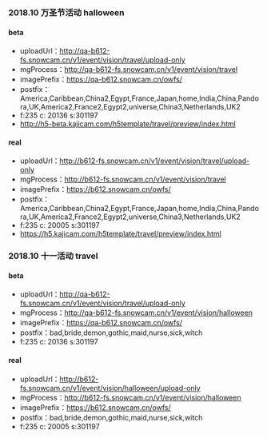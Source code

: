 


### 2018.10 万圣节活动 halloween

#### beta

* uploadUrl：http://qa-b612-fs.snowcam.cn/v1/event/vision/travel/upload-only
* mgProcess：http://qa-b612-fs.snowcam.cn/v1/event/vision/travel
* imagePrefix：https://qa-b612.snowcam.cn/owfs/
* postfix：America,Caribbean,China2,Egypt,France,Japan,home,India,China,Pandora,UK,America2,France2,Egypt2,universe,China3,Netherlands,UK2
* f:235  c: 20136  s:301197
* http://h5-beta.kajicam.com/h5template/travel/preview/index.html

#### real

* uploadUrl：http://b612-fs.snowcam.cn/v1/event/vision/travel/upload-only
* mgProcess：http://b612-fs.snowcam.cn/v1/event/vision/travel
* imagePrefix：https://b612.snowcam.cn/owfs/
* postfix：America,Caribbean,China2,Egypt,France,Japan,home,India,China,Pandora,UK,America2,France2,Egypt2,universe,China3,Netherlands,UK2
* f:235  c: 20005  s:301197
* https://h5.kajicam.com/h5template/travel/preview/index.html



### 2018.10 十一活动 travel

#### beta

* uploadUrl：http://qa-b612-fs.snowcam.cn/v1/event/vision/travel/upload-only
* mgProcess：http://qa-b612-fs.snowcam.cn/v1/event/vision/halloween
* imagePrefix：https://qa-b612.snowcam.cn/owfs/
* postfix：bad,bride,demon,gothic,maid,nurse,sick,witch
* f:235  c: 20136  s:301197


#### real

* uploadUrl：http://b612-fs.snowcam.cn/v1/event/vision/halloween/upload-only
* mgProcess：http://b612-fs.snowcam.cn/v1/event/vision/halloween
* imagePrefix：https://b612.snowcam.cn/owfs/
* postfix：bad,bride,demon,gothic,maid,nurse,sick,witch
* f:235  c: 20005  s:301197

